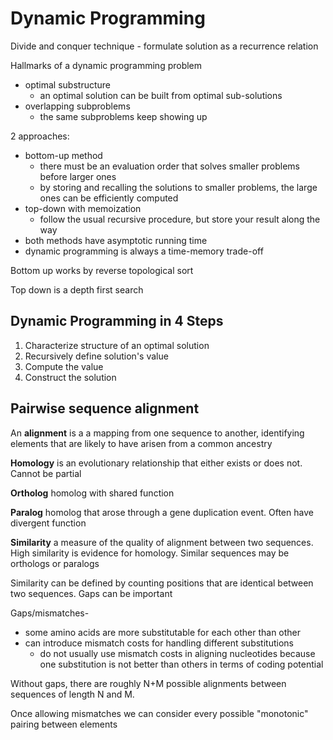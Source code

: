 # Dynamic Programming

Divide and conquer technique - formulate solution as a recurrence relation

Hallmarks of a dynamic programming problem

* optimal substructure
  - an optimal solution can be built from optimal sub-solutions
* overlapping subproblems
  - the same subproblems keep showing up

2 approaches:
* bottom-up method
  - there must be an evaluation order that solves smaller problems before larger ones
  - by storing and recalling the solutions to smaller problems, the large ones can be efficiently computed
* top-down with memoization
  - follow the usual recursive procedure, but store your result along the way
* both methods have asymptotic running time
* dynamic programming is always a time-memory trade-off

Bottom up works by reverse topological sort

Top down is a depth first search


## Dynamic Programming in 4 Steps

1. Characterize structure of an optimal solution
2. Recursively define solution's value
3. Compute the value
4. Construct the solution

## Pairwise sequence alignment

An **alignment** is a a mapping from one sequence to another, identifying elements that are likely to have arisen from a common ancestry  

**Homology** is an evolutionary relationship that either exists or does not. Cannot be partial

**Ortholog** homolog with shared function

**Paralog** homolog that arose through a gene duplication event. Often have divergent function

**Similarity** a measure of the quality of alignment between two sequences. High similarity is evidence for homology. Similar sequences may be orthologs or paralogs


Similarity can be defined by counting positions that are identical between two sequences. Gaps can be important

Gaps/mismatches-
* some amino acids are more substitutable for each other than other
* can introduce mismatch costs for handling different substitutions
  - do not usually use mismatch costs in aligning nucleotides because one substitution is not better than others in terms of coding potential


Without gaps, there are roughly N+M possible alignments between sequences of length N and M.

Once allowing mismatches we can consider every possible "monotonic" pairing between elements 
